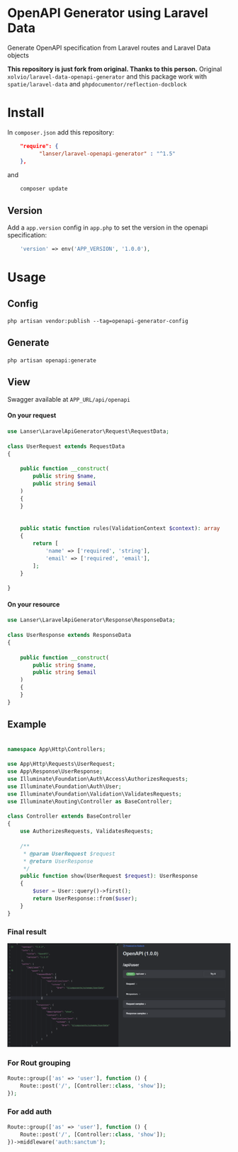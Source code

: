 # OpenAPI Generator using Laravel Data

Generate OpenAPI specification from Laravel routes and Laravel Data objects

**This repository is just fork from original. Thanks to this person.**
Original `xolvio/laravel-data-openapi-generator`
and this package work with `spatie/laravel-data` and
`phpdocumentor/reflection-docblock`


# Install

In `composer.json` add this repository:

```json
    "require": {
          "lanser/laravel-openapi-generator" : "^1.5"
    },
```

and

```php
    composer update
```

## Version

Add a `app.version` config in `app.php` to set the version in the openapi specification:
```php
    'version' => env('APP_VERSION', '1.0.0'),
```


# Usage

## Config

`php artisan vendor:publish --tag=openapi-generator-config`

## Generate

`php artisan openapi:generate`

## View

Swagger available at `APP_URL/api/openapi`

#### On your request
```php
use Lanser\LaravelApiGenerator\Request\RequestData;

class UserRequest extends RequestData
{

    public function __construct(
        public string $name,
        public string $email
    )
    {
    }


    public static function rules(ValidationContext $context): array
    {
        return [
            'name' => ['required', 'string'],
            'email' => ['required', 'email'],
        ];
    }

}
```




#### On your resource
```php
use Lanser\LaravelApiGenerator\Response\ResponseData;

class UserResponse extends ResponseData
{

    public function __construct(
        public string $name,
        public string $email
    )
    {
    }
}
```


## Example

```php

namespace App\Http\Controllers;

use App\Http\Requests\UserRequest;
use App\Response\UserResponse;
use Illuminate\Foundation\Auth\Access\AuthorizesRequests;
use Illuminate\Foundation\Auth\User;
use Illuminate\Foundation\Validation\ValidatesRequests;
use Illuminate\Routing\Controller as BaseController;

class Controller extends BaseController
{
    use AuthorizesRequests, ValidatesRequests;

    /**
     * @param UserRequest $request
     * @return UserResponse
     */
    public function show(UserRequest $request): UserResponse
    {
        $user = User::query()->first();
        return UserResponse::from($user);
    }
}

```

### Final result
![img.png](img.png)


### For Rout grouping
```php
Route::group(['as' => 'user'], function () {
    Route::post('/', [Controller::class, 'show']);
});
```


### For add auth
```php
Route::group(['as' => 'user'], function () {
    Route::post('/', [Controller::class, 'show']);
})->middleware('auth:sanctum');

```